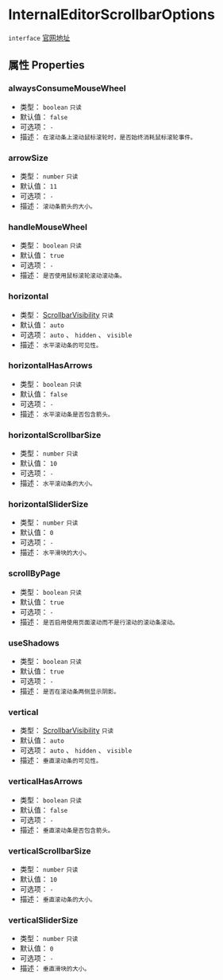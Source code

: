 # InternalEditorScrollbarOptions
`interface` [官网地址](https://microsoft.github.io/monaco-editor/docs.html#interfaces/editor.InternalEditorScrollbarOptions.html)

## 属性 Properties
### alwaysConsumeMouseWheel
+ 类型： `boolean` `只读` 
+ 默认值： `false` 
+ 可选项： `-` 
+ 描述： `在滚动条上滚动鼠标滚轮时，是否始终消耗鼠标滚轮事件。` 
 ### arrowSize
+ 类型： `number`  `只读` 
+ 默认值： `11` 
+ 可选项： `-` 
+ 描述： `滚动条箭头的大小。` 
 ### handleMouseWheel
+ 类型： `boolean`  `只读` 
+ 默认值： `true` 
+ 可选项： `-` 
+ 描述： `是否使用鼠标滚轮滚动滚动条。` 
 ### horizontal
+ 类型： [ScrollbarVisibility](../enumerations.md#scrollbarvisibility)  `只读` 
+ 默认值： `auto` 
+ 可选项： `auto` 、 `hidden` 、 `visible` 
+ 描述： `水平滚动条的可见性。` 
 ### horizontalHasArrows
+ 类型： `boolean`  `只读` 
+ 默认值： `false` 
+ 可选项： `-` 
+ 描述： `水平滚动条是否包含箭头。` 
 ### horizontalScrollbarSize
+ 类型： `number`  `只读` 
+ 默认值： `10` 
+ 可选项： `-` 
+ 描述： `水平滚动条的大小。` 
 ### horizontalSliderSize
+ 类型： `number`  `只读` 
+ 默认值： `0` 
+ 可选项： `-` 
+ 描述： `水平滑块的大小。` 
 ### scrollByPage
+ 类型： `boolean`  `只读` 
+ 默认值： `true` 
+ 可选项： `-` 
+ 描述： `是否启用使用页面滚动而不是行滚动的滚动条滚动。` 
 ### useShadows
+ 类型： `boolean`  `只读` 
+ 默认值： `true` 
+ 可选项： `-` 
+ 描述： `是否在滚动条两侧显示阴影。` 
 ### vertical
+ 类型： [ScrollbarVisibility](../enumerations.md#scrollbarvisibility)  `只读` 
+ 默认值： `auto` 
+ 可选项： `auto` 、 `hidden` 、 `visible` 
+ 描述： `垂直滚动条的可见性。` 
 ### verticalHasArrows
+ 类型： `boolean`  `只读` 
+ 默认值： `false` 
+ 可选项： `-` 
+ 描述： `垂直滚动条是否包含箭头。` 
 ### verticalScrollbarSize
+ 类型： `number`  `只读` 
+ 默认值： `10` 
+ 可选项： `-` 
+ 描述： `垂直滚动条的大小。` 
 ### verticalSliderSize
+ 类型： `number`  `只读` 
+ 默认值： `0` 
+ 可选项： `-` 
+ 描述： `垂直滑块的大小。` 